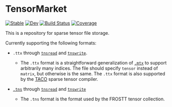 # TensorMarket

[![Stable](https://img.shields.io/badge/docs-stable-blue.svg)](https://willow-ahrens.github.io/TensorMarket.jl/stable/)
[![Dev](https://img.shields.io/badge/docs-dev-blue.svg)](https://willow-ahrens.github.io/TensorMarket.jl/dev/)
[![Build Status](https://github.com/willow-ahrens/TensorMarket.jl/actions/workflows/CI.yml/badge.svg?branch=main)](https://github.com/willow-ahrens/TensorMarket.jl/actions/workflows/CI.yml?query=branch%3Amain)
[![Coverage](https://codecov.io/gh/willow-ahrens/TensorMarket.jl/branch/main/graph/badge.svg)](https://codecov.io/gh/willow-ahrens/TensorMarket.jl)

This is a repository for sparse tensor file storage. 

Currently supporting the following formats:

* `.ttx` through [`tnsread`]() and [`tnswrite`]().

    * The `.ttx` format is a straightforward generalization of [`.mtx`](https://math.nist.gov/MatrixMarket/formats.html) to support arbitrarily many indices. The file should specify `tensor` instead of `matrix`, but otherwise is the same. The `.ttx` format is also supported by the [TACO](http://tensor-compiler.org/) sparse tensor compiler.

* [`.tns`](http://frostt.io/tensors/file-formats.html) through [`tnsread`]() and [`tnswrite`]()

    * The `.tns` format is the format used by the FROSTT tensor collection.